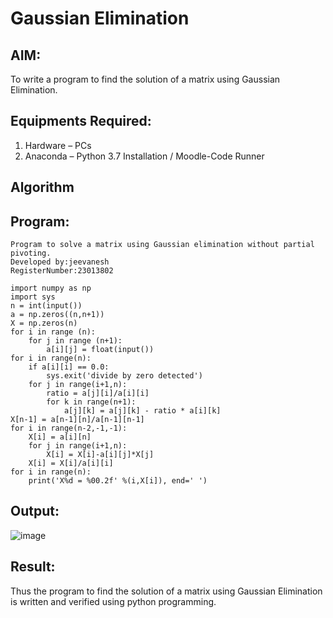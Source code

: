 # Gaussian Elimination

## AIM:
To write a program to find the solution of a matrix using Gaussian Elimination.

## Equipments Required:
1. Hardware – PCs
2. Anaconda – Python 3.7 Installation / Moodle-Code Runner

## Algorithm 


## Program:
```
Program to solve a matrix using Gaussian elimination without partial pivoting.
Developed by:jeevanesh 
RegisterNumber:23013802

import numpy as np
import sys
n = int(input())
a = np.zeros((n,n+1))
X = np.zeros(n)
for i in range (n):
    for j in range (n+1):
        a[i][j] = float(input())
for i in range(n):
    if a[i][i] == 0.0:
        sys.exit('divide by zero detected')
    for j in range(i+1,n):
        ratio = a[j][i]/a[i][i]
        for k in range(n+1):
            a[j][k] = a[j][k] - ratio * a[i][k]
X[n-1] = a[n-1][n]/a[n-1][n-1]
for i in range(n-2,-1,-1):
    X[i] = a[i][n]
    for j in range(i+1,n):
        X[i] = X[i]-a[i][j]*X[j]
    X[i] = X[i]/a[i][i]
for i in range(n):
    print('X%d = %00.2f' %(i,X[i]), end=' ')            
```
## Output:
![image](https://github.com/plotswag/Gaussian/assets/145822344/b1a813a0-f541-4c92-9041-7abe62846d6f)
## Result:
Thus the program to find the solution of a matrix using Gaussian Elimination is written and verified using python programming.

